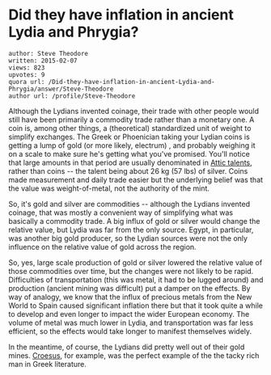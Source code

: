 # Did they have inflation in ancient Lydia and Phrygia?

	author: Steve Theodore
	written: 2015-02-07
	views: 823
	upvotes: 9
	quora url: /Did-they-have-inflation-in-ancient-Lydia-and-Phrygia/answer/Steve-Theodore
	author url: /profile/Steve-Theodore


Although the Lydians invented coinage, their trade with other people would still have been primarily a commodity trade rather than a monetary one. A coin is, among other things, a (theoretical) standardized unit of weight to simplify exchanges. The Greek or Phoenician taking your Lydian coins is getting a lump of gold (or more likely, electrum) , and probably weighing it on a scale to make sure he's getting what you've promised. You'll notice that large amounts in that period are usually denominated in [Attic talents](http://en.wikipedia.org/wiki/Attic_talent), rather than coins -- the talent being about 26 kg (57 lbs) of silver. Coins made measurement and daily trade easier but the underlying belief was that the value was weight-of-metal, not the authority of the mint. 

So, it's gold and silver are commodities -- although the Lydians invented coinage, that was mostly a convenient way of simplifying what was basically a commodity trade. A big influx of gold or silver would change the relative value, but Lydia was far from the only source. Egypt, in particular, was another big gold producer, so the Lydian sources were not the only influence on the relative value of gold across the region. 

 So, yes, large scale production of gold or silver lowered the relative value of those commodities over time, but the changes were not likely to be rapid. Difficulties of transportation (this was metal, it had to be lugged around) and production (ancient mining was difficult) put a damper on the effects. By way of analogy, we know that the influx of precious metals from the New World to Spain caused significant inflation there but that it took quite a while to develop and even longer to impact the wider European economy. The volume of metal was much lower in Lydia, and transportation was far less efficient, so the effects would take longer to manifest themselves widely. 

In the meantime, of course, the Lydians did pretty well out of their gold mines. [Croesus](http://en.wikipedia.org/wiki/Croesus), for example, was the perfect example of the the tacky rich man in Greek literature.

